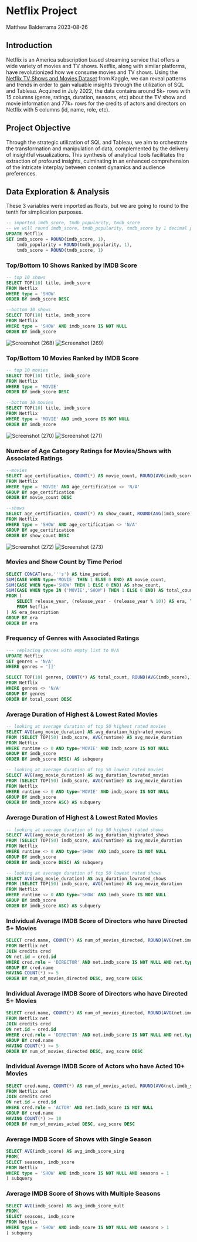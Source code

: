 # Netflix Project
Matthew Balderrama 2023-08-26

## Introduction
Netflix is an America subscription based streaming service that offers a wide variety of movies and TV shows. Netflix, along with similar platforms, have revolutionized how we consume movies and TV shows. Using the [Netflix TV Shows and Movies Dataset](https://www.kaggle.com/datasets/victorsoeiro/netflix-tv-shows-and-movies?select=titles.csv) from Kaggle, we can reveal patterns and trends in order to gain valuable insights through the utilization of SQL and Tableau. Acquired in July 2022, the data contains around 5k+ rows with 15 columns (genre, ratings, duration, seasons, etc) about the TV show and movie information and 77k+ rows for the credits of actors and directors on Netflix with 5 columns (id, name, role, etc). 


## Project Objective
Through the strategic utilization of SQL and Tableau, we aim to orchestrate the transformation and manipulation of data, complemented by the delivery of insightful visualizations. This synthesis of analytical tools facilitates the extraction of profound insights, culminating in an enhanced comprehension of the intricate interplay between content dynamics and audience preferences.


## Data Exploration & Analysis
These 3 variables were imported as floats, but we are going to round to the tenth for simplication purposes.
```sql
-- imported imdb_score, tmdb_popularity, tmdb_score
-- we will round imdb_score, tmdb_popularity, tmdb_score by 1 decimal place
UPDATE Netflix
SET imdb_score = ROUND(imdb_score, 1),
	tmdb_popularity = ROUND(tmdb_popularity, 1),
	tmdb_score = ROUND(tmdb_score, 1)
```


### Top/Bottom 10 Shows Ranked by IMDB Score
```sql
-- top 10 shows
SELECT TOP(10) title, imdb_score
FROM Netflix
WHERE type = 'SHOW'
ORDER BY imdb_score DESC

--bottom 10 shows
SELECT TOP(10) title, imdb_score
FROM Netflix
WHERE type = 'SHOW' AND imdb_score IS NOT NULL
ORDER BY imdb_score 
```
![Screenshot (268)](https://github.com/mbalderrama23/NetflixProject/assets/110944925/4ae6e897-32ac-437f-aba3-553cc043800c) ![Screenshot (269)](https://github.com/mbalderrama23/NetflixProject/assets/110944925/fa4a517c-1d08-4468-83b5-e506d5bc8d2c)

### Top/Bottom 10 Movies Ranked by IMDB Score
```sql
-- top 10 movies
SELECT TOP(10) title, imdb_score
FROM Netflix
WHERE type = 'MOVIE' 
ORDER BY imdb_score DESC

--bottom 10 movies
SELECT TOP(10) title, imdb_score
FROM Netflix
WHERE type = 'MOVIE' AND imdb_score IS NOT NULL
ORDER BY imdb_score 
```
![Screenshot (270)](https://github.com/mbalderrama23/NetflixProject/assets/110944925/8e95d4ad-86f9-427c-b2e3-d125736defd8) ![Screenshot (271)](https://github.com/mbalderrama23/NetflixProject/assets/110944925/86d34444-0487-4b02-bb5e-82cecfa8b851)





### Number of Age Category Ratings for Movies/Shows with Associated Ratings
```sql
--movies
SELECT age_certification, COUNT(*) AS movie_count, ROUND(AVG(imdb_score),1) AS avg_imdb_score
FROM Netflix
WHERE type = 'MOVIE' AND age_certification <> 'N/A'
GROUP BY age_certification
ORDER BY movie_count DESC

--shows
SELECT age_certification, COUNT(*) AS show_count, ROUND(AVG(imdb_score),1) AS avg_imdb_score 
FROM Netflix
WHERE type = 'SHOW' AND age_certification <> 'N/A'
GROUP BY age_certification
ORDER BY show_count DESC
```
![Screenshot (272)](https://github.com/mbalderrama23/NetflixProject/assets/110944925/5946e693-5772-466e-acbb-c228ab2ccec0) ![Screenshot (273)](https://github.com/mbalderrama23/NetflixProject/assets/110944925/ddc9a9bf-01b0-4f57-94cd-02fca6eb8920)




### Movies and Show Count by Time Period
```sql
SELECT CONCAT(era,'''s') AS time_period, 
SUM(CASE WHEN type='MOVIE' THEN 1 ELSE 0 END) AS movie_count,
SUM(CASE WHEN type='SHOW' THEN 1 ELSE 0 END) AS show_count,
SUM(CASE WHEN type IN ('MOVIE','SHOW') THEN 1 ELSE 0 END) AS total_count
FROM (
	SELECT release_year, (release_year - (release_year % 10)) AS era, TYPE
	FROM Netflix
) AS era_description
GROUP BY era
ORDER BY era
```

### Frequency of Genres with Associated Ratings
```sql
--- replacing genres with empty list to N/A
UPDATE Netflix
SET genres = 'N/A'
WHERE genres = '[]'

SELECT TOP(10) genres, COUNT(*) AS total_count, ROUND(AVG(imdb_score),1) AS avg_imdb_score
FROM Netflix
WHERE genres <> 'N/A'
GROUP BY genres
ORDER BY total_count DESC
```

### Average Duration of Highest & Lowest Rated Movies
```sql
-- looking at average duration of top 50 highest rated movies
SELECT AVG(avg_movie_duration) AS avg_duration_highrated_movies
FROM (SELECT TOP(50) imdb_score, AVG(runtime) AS avg_movie_duration
FROM Netflix
WHERE runtime <> 0 AND type='MOVIE' AND imdb_score IS NOT NULL
GROUP BY imdb_score
ORDER BY imdb_score DESC) AS subquery

-- looking at average duration of top 50 lowest rated movies
SELECT AVG(avg_movie_duration) AS avg_duration_lowrated_movies
FROM (SELECT TOP(50) imdb_score, AVG(runtime) AS avg_movie_duration
FROM Netflix
WHERE runtime <> 0 AND type='MOVIE' AND imdb_score IS NOT NULL
GROUP BY imdb_score
ORDER BY imdb_score ASC) AS subquery
```

### Average Duration of Highest & Lowest Rated Movies
```sql
-- looking at average duration of top 50 highest rated shows
SELECT AVG(avg_movie_duration) AS avg_duration_highrated_shows
FROM (SELECT TOP(50) imdb_score, AVG(runtime) AS avg_movie_duration
FROM Netflix
WHERE runtime <> 0 AND type='SHOW' AND imdb_score IS NOT NULL
GROUP BY imdb_score
ORDER BY imdb_score DESC) AS subquery

-- looking at average duration of top 50 lowest rated shows
SELECT AVG(avg_movie_duration) AS avg_duration_lowrated_shows
FROM (SELECT TOP(50) imdb_score, AVG(runtime) AS avg_movie_duration
FROM Netflix
WHERE runtime <> 0 AND type='SHOW' AND imdb_score IS NOT NULL
GROUP BY imdb_score
ORDER BY imdb_score ASC) AS subquery
```

### Individual Average IMDB Score of Directors who have Directed 5+ Movies
```sql
SELECT cred.name, COUNT(*) AS num_of_movies_directed, ROUND(AVG(net.imdb_score),1) AS avg_score
FROM Netflix net
JOIN credits cred 
ON net.id = cred.id
WHERE cred.role = 'DIRECTOR' AND net.imdb_score IS NOT NULL AND net.type = 'MOVIE'
GROUP BY cred.name
HAVING COUNT(*) >= 5
ORDER BY num_of_movies_directed DESC, avg_score DESC
```

### Individual Average IMDB Score of Directors who have Directed 5+ Movies
```sql
SELECT cred.name, COUNT(*) AS num_of_movies_directed, ROUND(AVG(net.imdb_score),1) AS avg_score
FROM Netflix net
JOIN credits cred 
ON net.id = cred.id
WHERE cred.role = 'DIRECTOR' AND net.imdb_score IS NOT NULL AND net.type = 'MOVIE'
GROUP BY cred.name
HAVING COUNT(*) >= 5
ORDER BY num_of_movies_directed DESC, avg_score DESC
```

### Individual Average IMDB Score of Actors who have Acted 10+ Movies
```sql
SELECT cred.name, COUNT(*) AS num_of_movies_acted, ROUND(AVG(net.imdb_score),1) AS avg_score
FROM Netflix net
JOIN credits cred 
ON net.id = cred.id
WHERE cred.role = 'ACTOR' AND net.imdb_score IS NOT NULL
GROUP BY cred.name
HAVING COUNT(*) >= 10
ORDER BY num_of_movies_acted DESC, avg_score DESC
```

### Average IMDB Score of Shows with Single Season
```sql
SELECT AVG(imdb_score) AS avg_imdb_score_sing
FROM(
SELECT seasons, imdb_score
FROM Netflix
WHERE type = 'SHOW' AND imdb_score IS NOT NULL AND seasons = 1
) subquery
```

### Average IMDB Score of Shows with Multiple Seasons
```sql
SELECT AVG(imdb_score) AS avg_imdb_score_mult
FROM(
SELECT seasons, imdb_score
FROM Netflix
WHERE type = 'SHOW' AND imdb_score IS NOT NULL AND seasons > 1
) subquery
```
























